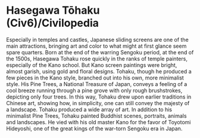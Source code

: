 # Hasegawa Tōhaku (Civ6)/Civilopedia

Especially in temples and castles, Japanese sliding screens are one of the main attractions, bringing art and color to what might at first glance seem spare quarters. Born at the end of the warring Sengoku period, at the end of the 1500s, Hasegawa Tohaku rose quickly in the ranks of temple painters, especially of the Kano school. But Kano screen paintings were bright, almost garish, using gold and floral designs. Tohaku, though he produced a few pieces in the Kano style, branched out into his own, more minimalist style. His Pine Trees, a National Treasure of Japan, conveys a feeling of a cool breeze running through a pine grove with only rough brushstrokes, depicting only four trees. In this way, Tohaku drew upon earlier traditions in Chinese art, showing how, in simplicity, one can still convey the majesty of a landscape.
Tohaku produced a wide array of art. In addition to his minimalist Pine Trees, Tohaku painted Buddhist scenes, portraits, animals and landscapes. He vied with his old master Kano for the favor of Toyotomi Hideyoshi, one of the great kings of the war-torn Sengoku era in Japan.